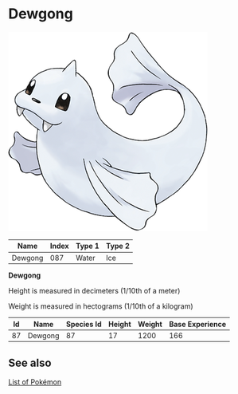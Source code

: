 # Dewgong


![Dewgong](images/087.png)

| **Name** | **Index** | **Type 1** | **Type 2** |
|----|----|----|----|
| Dewgong | 087 | Water | Ice  |

**Dewgong** 


Height is measured in decimeters (1/10th of a meter)

Weight is measured in hectograms (1/10th of a kilogram)

| **Id** | **Name** | **Species Id** | **Height** | **Weight** | **Base Experience** |
|--------|----------|----------------|------------|------------|---------------------|
| 87 | Dewgong | 87 | 17 | 1200 | 166 |


## See also

[List of Pokémon](../pokemon.md)
